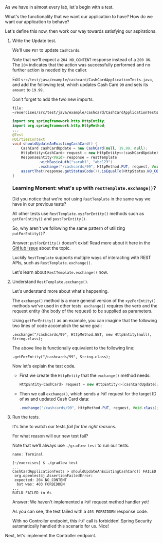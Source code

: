 As we have in almost every lab, let's begin with a test.

What's the functionality that we want our application to have? How do we want our application to behave?

Let's define this now, then work our way towards satisfying our aspirations.

1. Write the Update test.

   We'll use `PUT` to update `CashCards`.

   Note that we'll expect a `204 NO_CONTENT` response instead of a `200 OK`. The `204` indicates that the action was successfully performed and no further action is needed by the caller.

   Edit `src/test/java/example/cashcard/CashCardApplicationTests.java`, and add the following test, which updates Cash Card `99` and sets its `amount` to `19.99`.

   Don't forget to add the two new imports.

   ```editor:open-file
   file: ~/exercises/src/test/java/example/cashcard/CashCardApplicationTests.java
   ```

   ```java
   import org.springframework.http.HttpEntity;
   import org.springframework.http.HttpMethod;
   ...
   @Test
   @DirtiesContext
   void shouldUpdateAnExistingCashCard() {
       CashCard cashCardUpdate = new CashCard(null, 19.99, null);
       HttpEntity<CashCard> request = new HttpEntity<>(cashCardUpdate);
       ResponseEntity<Void> response = restTemplate
               .withBasicAuth("sarah1", "abc123")
               .exchange("/cashcards/99", HttpMethod.PUT, request, Void.class);
       assertThat(response.getStatusCode()).isEqualTo(HttpStatus.NO_CONTENT);
   }
   ```

   ### Learning Moment: what's up with `restTemplate.exchange()`?

   Did you notice that we're not using `RestTemplate` in the same way we have in our previous tests?

   All other tests use `RestTemplate.xyzForEntity()` methods such as `getForEntity()` and `postForEntity()`.

   So, why aren't we following the same pattern of utilizing `putForEntity()`?

   Answer: `putForEntity()` doesn't exist! Read more about it here in the [GitHub issue](https://github.com/spring-projects/spring-framework/issues/15256) about the topic.

   Luckily `RestTemplate` supports multiple ways of interacting with REST APIs, such as `RestTemplate.exchange()`.

   Let's learn about `RestTemplate.exchange()` now.

1. Understand `RestTemplate.exchange()`.

   Let's understand more about what's happening.

   The `exchange()` method is a more general version of the `xyzForEntity()` methods we've used in other tests: `exchange()` requires the verb and the request entity (the body of the request) to be supplied as parameters.

   Using `getForEntity()` as an example, you can imagine that the following two lines of code accomplish the same goal:

   `.exchange("/cashcards/99", HttpMethod.GET, new HttpEntity(null), String.class);`

   The above line is functionally equivalent to the following line:

   `.getForEntity("/cashcards/99", String.class);`

   Now let's explain the test code.

   - First we create the `HttpEntity` that the `exchange()` method needs:

     ```java
     HttpEntity<CashCard> request = new HttpEntity<>(cashCardUpdate);
     ```

   - Then we call `exchange()`, which sends a `PUT` request for the target ID of `99` and updated Cash Card data:

     ```java
     .exchange("/cashcards/99", HttpMethod.PUT, request, Void.class);
     ```

1. Run the tests.

   It's time to watch our tests _fail for the right reasons._

   For what reason will our new test fail?

   Note that we'll always use `./gradlew test` to run our tests.

   ```dashboard:open-dashboard
   name: Terminal
   ```

   ```shell
   [~/exercises] $ ./gradlew test
   ...
   CashCardApplicationTests > shouldUpdateAnExistingCashCard() FAILED
    org.opentest4j.AssertionFailedError:
    expected: 204 NO_CONTENT
     but was: 403 FORBIDDEN
   ...
   BUILD FAILED in 6s
   ```

   Answer: We haven't implemented a `PUT` request method handler yet!

   As you can see, the test failed with a `403 FORBIDDEN` response code.

   With no Controller endpoint, this `PUT` call is forbidden! Spring Security automatically handled this scenario for us. Nice!

Next, let's implement the Controller endpoint.
